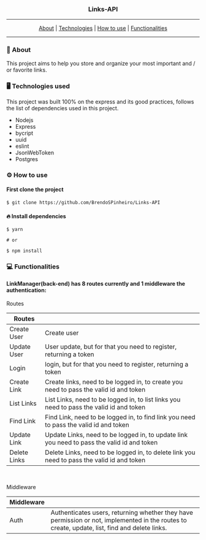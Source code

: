 <div align='center'>
<h3>Links-API</h3>

---

<a href='#about'>About</a> |
<a href='#technologies'>Technologies</a> |
<a href='#how-to-use'>How to use</a> |
<a href='#Functionalities'>Functionalities</a>

---
</div>

### <p id='about'>📑 About</p>

This project aims to help you store and organize your most important and / or favorite links.

### <P id='technologies'>🖥 Technologies used</p>

This project was built 100% on the express and its good practices, follows the list of dependencies used in this project.

- Nodejs
- Express
- bycript
- uuid
- eslint
- JsonWebToken
- Postgres

### <p id='how-to-use'>⚙️ How to use</p>

#### First clone the project

```shell
$ git clone https://github.com/BrendoSPinheiro/Links-API
```

#### 🔥 Install dependencies

```shell
$ yarn

# or

$ npm install
```
### <p id='Functionalities'>💻 Functionalities</p>
#### LinkManager(back-end) has 8 routes currently and 1 middleware the authentication:

Routes

| Routes       |                                                                                         |
| ------------ | --------------------------------------------------------------------------------------- |
| Create User  | Create user                                                                             |
| Update User  | User update, but for that you need to register, returning a token                       |
| Login        | login, but for that you need to register, returning a token                             |
| Create Link  | Create links, need to be logged in, to create you need to pass the valid id and token   |
| List Links   | List Links, need to be logged in, to list links you need to pass the valid id and token |
| Find Link    | Find Link, need to be logged in, to find link you need to pass the valid id and token   |
| Update Link  | Update Links, need to be logged in, to update link you need to pass the valid id and token |
| Delete Links | Delete Links, need to be logged in, to delete link you need to pass the valid id and token |

<br/>

Middleware

| Middleware   |                                                                                         |
| ------------ | --------------------------------------------------------------------------------------- |
| Auth         | Authenticates users, returning whether they have permission or not, implemented in the routes to create, update, list, find and delete links.                                                                             |

